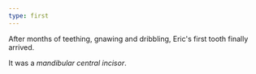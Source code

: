 ```yaml
---
type: first
---
```


After months of teething, gnawing and dribbling, Eric's first tooth finally arrived.

It was a *mandibular central incisor*.